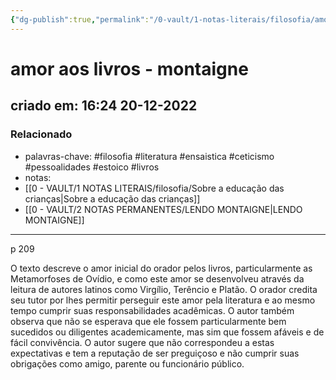 ```yaml
---
{"dg-publish":true,"permalink":"/0-vault/1-notas-literais/filosofia/amor-aos-livros-montaigne/","tags":["filosofia","literatura","ensaistica","ceticismo","pessoalidades","estoico","livros"],"dgHomeLink":true,"dgShowLocalGraph":true,"dgShowFileTree":true,"dgEnableSearch":true,"noteIcon":""}
---
```


# amor aos livros - montaigne
## criado em: 16:24 20-12-2022

### Relacionado
- palavras-chave: #filosofia #literatura #ensaistica #ceticismo #pessoalidades #estoico #livros 
- notas: 
- [[0 - VAULT/1 NOTAS LITERAIS/filosofia/Sobre a educação das crianças\|Sobre a educação das crianças]]
- [[0 - VAULT/2 NOTAS PERMANENTES/LENDO MONTAIGNE\|LENDO MONTAIGNE]]
---
p 209

O texto descreve o amor inicial do orador pelos livros, particularmente as Metamorfoses de Ovídio, e como este amor se desenvolveu através da leitura de autores latinos como Virgílio, Terêncio e Platão. O orador credita seu tutor por lhes permitir perseguir este amor pela literatura e ao mesmo tempo cumprir suas responsabilidades acadêmicas. O autor também observa que não se esperava que ele fossem particularmente bem sucedidos ou diligentes academicamente, mas sim que fossem afáveis e de fácil convivência. O autor sugere que não correspondeu a estas expectativas e tem a reputação de ser preguiçoso e não cumprir suas obrigações como amigo, parente ou funcionário público.